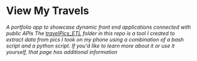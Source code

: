 # View My Travels

_A portfolio app to showcase dynamic front end applications connected with public APIs_
_The [travelPics_ETL](/travelPics_ETL) folder in this repo is a tool I created to extract data from pics I took on my phone using a combination of a bash script and a python script._
_If you'd like to learn more about it or use it yourself, that page has additional information_
